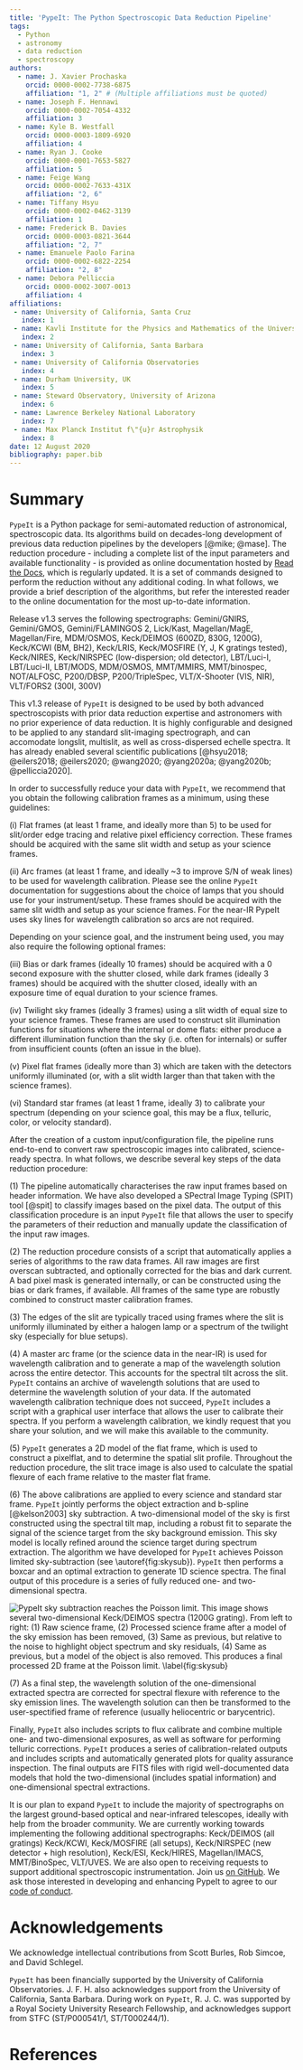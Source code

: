 ```yaml
---
title: 'PypeIt: The Python Spectroscopic Data Reduction Pipeline'
tags:
  - Python
  - astronomy
  - data reduction
  - spectroscopy
authors:
  - name: J. Xavier Prochaska
    orcid: 0000-0002-7738-6875
    affiliation: "1, 2" # (Multiple affiliations must be quoted)
  - name: Joseph F. Hennawi
    orcid: 0000-0002-7054-4332
    affiliation: 3
  - name: Kyle B. Westfall
    orcid: 0000-0003-1809-6920
    affiliation: 4
  - name: Ryan J. Cooke
    orcid: 0000-0001-7653-5827
    affiliation: 5
  - name: Feige Wang
    orcid: 0000-0002-7633-431X
    affiliation: "2, 6"
  - name: Tiffany Hsyu
    orcid: 0000-0002-0462-3139
    affiliation: 1
  - name: Frederick B. Davies 
    orcid: 0000-0003-0821-3644
    affiliation: "2, 7"
  - name: Emanuele Paolo Farina
    orcid: 0000-0002-6822-2254
    affiliation: "2, 8"
  - name: Debora Pelliccia
    orcid: 0000-0002-3007-0013
    affiliation: 4
affiliations:
 - name: University of California, Santa Cruz
   index: 1
 - name: Kavli Institute for the Physics and Mathematics of the Universe
   index: 2
 - name: University of California, Santa Barbara
   index: 3
 - name: University of California Observatories
   index: 4
 - name: Durham University, UK
   index: 5
 - name: Steward Observatory, University of Arizona
   index: 6
 - name: Lawrence Berkeley National Laboratory
   index: 7
 - name: Max Planck Institut f\"{u}r Astrophysik
   index: 8
date: 12 August 2020
bibliography: paper.bib
---
```


# Summary

``PypeIt`` is a Python package for semi-automated reduction of
astronomical, spectroscopic data. Its algorithms build on
decades-long development of previous data reduction pipelines by the
developers [@mike; @mase]. The reduction procedure - including a
complete list of the input parameters and available functionality -
is provided as online documentation hosted by [Read the
Docs](https://pypeit.readthedocs.io), which is regularly updated.
It is a set of commands designed to perform the reduction without
any additional coding.
In what follows, we provide a brief description of the algorithms,
but refer the interested reader to the online documentation for
the most up-to-date information. 

Release v1.3 serves the following spectrographs:
Gemini/GNIRS,
    Gemini/GMOS,
    Gemini/FLAMINGOS 2,
    Lick/Kast,
    Magellan/MagE,
    Magellan/Fire,
    MDM/OSMOS,
    Keck/DEIMOS (600ZD, 830G, 1200G),
    Keck/KCWI (BM, BH2),
    Keck/LRIS,
    Keck/MOSFIRE (Y, J, K gratings tested),
    Keck/NIRES,
    Keck/NIRSPEC (low-dispersion; old detector),
    LBT/Luci-I,
    LBT/Luci-II,
    LBT/MODS,
    MDM/OSMOS,
    MMT/MMIRS,
    MMT/binospec,
    NOT/ALFOSC,
    P200/DBSP,
    P200/TripleSpec,
    VLT/X-Shooter (VIS, NIR),
    VLT/FORS2 (300I, 300V)


This v1.3 release of ``PypeIt`` is designed to be used by both advanced
spectroscopists with prior data reduction expertise and astronomers with
no prior experience of data reduction. It is highly configurable and
designed to be applied to any standard slit-imaging spectrograph, and
can accomodate longslit, multislit, as well as cross-dispersed echelle
spectra. It has already enabled several scientific publications
[@hsyu2018; @eilers2018; @eilers2020; @wang2020; @yang2020a; @yang2020b; @pelliccia2020].

In order to successfully reduce your data with ``PypeIt``, we recommend that
you obtain the following calibration frames as a minimum, using these
guidelines:

(i) Flat frames (at least 1 frame, and ideally more than 5) to be used for slit/order edge tracing and relative
pixel efficiency correction. These frames should be acquired with the same slit width and setup as your science frames.

(ii) Arc frames (at least 1 frame, and ideally ~3 to improve S/N of weak lines) to be used for wavelength calibration.  Please see the online ``PypeIt`` documentation for suggestions about the choice of lamps that you should use for your instrument/setup. These frames should be acquired with the same slit width and setup as your science frames.
For the near-IR PypeIt uses sky lines for wavelength calibration so arcs are not required. 

Depending on your science goal, and the instrument being used, you may
also require the following optional frames:

(iii) Bias or dark frames (ideally 10 frames) should be acquired with a 0 second exposure
with the shutter closed, while dark frames (ideally 3 frames) should be acquired
with the shutter closed, ideally with an exposure time of equal
duration to your science frames.

(iv) Twilight sky frames (ideally 3 frames) using a slit width of equal size to your
science frames. These frames are used to construct slit illumination functions for situations where the internal or dome flats: either produce a different illumination function than the sky (i.e. often for internals) or suffer from insufficient counts (often an issue in the blue). 

(v) Pixel flat frames (ideally more than 3) which are taken with the
detectors uniformly illuminated (or, with a slit width larger than that
taken with the science frames).

(vi) Standard star frames (at least 1 frame, ideally 3) to calibrate your spectrum (depending on your science goal, this may be a flux, telluric, color, or velocity standard).

After the creation of a custom input/configuration file, the pipeline
runs end-to-end to convert raw spectroscopic images into calibrated,
science-ready spectra. In what follows, we describe several key steps
of the data reduction procedure:

(1) The pipeline automatically characterises the raw input frames
based on header information. We have also developed a SPectral Image
Typing (SPIT) tool [@spit] to classify images based on the pixel data.
The output of this classification procedure is an input ``PypeIt`` file
that allows the user to specify the parameters of their reduction and
manually update the classification of the input raw images.

(2) The reduction procedure consists of a script that automatically
applies a series of algorithms to the raw data frames. All raw images
are first overscan subtracted, and optionally corrected for the bias
and dark current. A bad pixel mask is generated internally, or can
be constructed using the bias or dark frames, if available. All
frames of the same type are robustly combined to construct master
calibration frames.

(3) The edges of the slit are typically traced using frames where the
slit is uniformly illuminated by either a halogen lamp or a spectrum
of the twilight sky (especially for blue setups).

(4) A master arc frame (or the science data in the near-IR) is used for wavelength calibration and to
generate a map of the wavelength solution across the entire detector.
This accounts for the spectral tilt across the slit. ``PypeIt`` contains
an archive of wavelength solutions that are used to determine the
wavelength solution of your data. If the automated wavelength
calibration technique does not succeed, ``PypeIt`` includes a
script with a graphical user interface that allows the user
to calibrate their spectra. If you perform a wavelength
calibration, we kindly request that you share your solution, and
we will make this available to the community.

(5) ``PypeIt`` generates a 2D model of the flat frame, which is
used to construct a pixelflat, and to determine the spatial
slit profile. Throughout the reduction procedure, the slit
trace image is also used to calculate the spatial flexure of
each frame relative to the master flat frame.

(6) The above calibrations are applied to every science and standard star frame.
``PypeIt`` jointly performs the object extraction and b-spline [@kelson2003] sky
subtraction.  A two-dimensional model of the sky is first constructed using the spectral
tilt map, including a robust fit to separate the signal of the
science target from the sky background emission. This sky
model is locally refined around the science target during
spectrum extraction. The algorithm we have developed for ``PypeIt``
achieves Poisson limited sky-subtraction (see \autoref{fig:skysub}).
``PypeIt`` then performs a boxcar and an
optimal extraction to generate 1D science spectra. The final
output of this procedure is a series of fully reduced one- and
two-dimensional spectra. 

![PypeIt sky subtraction reaches the Poisson limit. This image shows several two-dimensional
Keck/DEIMOS spectra (1200G grating). From left to right:
(1) Raw science frame,
(2) Processed science frame after a model of the sky emission has been removed,
(3) Same as previous, but relative to the noise to highlight object spectrum and sky residuals,
(4) Same as previous, but a model of the object is also removed. This produces a final processed 2D frame at the Poisson limit.
\label{fig:skysub}](skysub.png)

(7) As a final step, the wavelength solution of the one-dimensional
extracted spectra are corrected for spectral flexure with
reference to the sky emission lines. The wavelength solution
can then be transformed to the user-spectified frame of
reference (usually heliocentric or barycentric).

Finally, ``PypeIt`` also includes scripts to flux calibrate and
combine multiple one- and two-dimensional exposures, as well as software for
performing telluric corrections. ``PypeIt`` produces a series of
calibration-related outputs and includes scripts and automatically
generated plots for quality assurance inspection. The final outputs
are FITS files with rigid well-documented data models that hold the two-dimensional
(includes spatial information) and one-dimensional spectral
extractions.

It is our plan to expand ``PypeIt`` to include the majority of
spectrographs on the largest ground-based optical and near-infrared
telescopes, ideally with help from the broader community. We are
currently working towards implementing the following additional
spectrographs:
Keck/DEIMOS (all gratings)
Keck/KCWI,
Keck/MOSFIRE (all setups),
Keck/NIRSPEC (new detector + high resolution),
Keck/ESI, 
Keck/HIRES, 
Magellan/IMACS,
MMT/BinoSpec,
VLT/UVES.
We are also open to receiving requests to support additional
spectroscopic instrumentation.
Join us [on GitHub](https://github.com/pypeit/PypeIt). We ask those interested in developing and 
enhancing PypeIt to agree to our [code of
conduct](https://pypeit.readthedocs.io/en/latest/codeconduct.html).

# Acknowledgements

We acknowledge intellectual contributions from Scott Burles, Rob Simcoe, and David Schlegel.

``PypeIt`` has been financially supported by the University of California
Observatories. J. F. H. also acknowledges support from 
the University of California, Santa Barbara. During work on 
``PypeIt``,  R. J. C. was supported by a Royal Society University Research Fellowship, 
and acknowledges support from STFC (ST/P000541/1, ST/T000244/1).

# References
